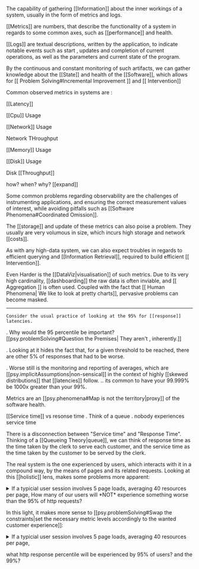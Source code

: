 The capability of gathering [[Information]] about the inner workings of a system, usually in the form of metrics and logs.

[[Metrics]] are numbers, that describe the functionality of a system in regards to some common axes, such as [[performance]] and health.

[[Logs]] are textual descriptions, written by the application, to indicate notable events such as start , updates and completion of current operations, as well as the parameters and current state of the program.


By the continuous and constant monitoring of such artifacts, we can gather knowledge about the [[State]] and health of the [[Software]], which allows for [[ Problem Solving#Incremental Improvement ]] and [[ Intervention]]

Common observed metrics in systems are :

[[Latency]]

[[Cpu]] Usage

[[Network]] Usage

Network THroughput

[[Memory]] Usage

[[Disk]] Usage

Disk [[Throughput]]

how? when? why? [[expand]]
    
Some common problems regarding observability are the challenges of instrumenting applications, and ensuring the correct measurement  values of interest, while avoiding pitfalls such as [[Software Phenomena#Coordinated Omission]].


The [[storage]] and update of these metrics can also poise a problem. They usually are very volumous in size, which incurs high storage and network [[costs]]. 

As with any high-data system, we can also expect troubles in regards to efficient querying and [[Information Retrieval]], required to build efficient [[ Intervention]]. 


Even Harder is the [[DataViz|visualisation]] of such metrics. Due to its very high cardinality, [[dashboarding]] the raw data is often inviable, and [[ Aggregation ]] is often used. Coupled with the fact that [[ Human Phenomena| We like to look at pretty charts]], pervasive problems can become masked. 
    
___

    Consider the usual practice of looking at the 95% for [[response]] latencies. 

. Why would the 95 percentile be important? [[psy.problemSolving#Question the Premises| They aren't , inherently.]]

. Looking at it hides the fact that, for a given threshold to be reached, there are other 5% of responses that had to be worse. 

. Worse still is the monitoring and reporting of averages, which are [[psy.implicitAssumptions|non-sensical]] in the context of highly [[skewed distributions]] that [[latencies]] follow.
    .. its common to have your 99.999% be 1000x greater than your 99%. 
            
    
    
Metrics are an [[psy.phenomena#Map is not the territory|proxy]] of the software health.

[[Service time]] vs resonse time
. Think of a queue
. nobody experiences service time 


There is a disconnection between "Service time" and "Response Time". Thinking of a [[Queueing Theory|queue]], we can think of response time as the time taken by the clerk to  serve each customer, and the service time as the time taken by the customer to be served by the clerk.

The real system is the one experienced by users, which interacts with it in a compound way, by the means of pages and its related requests. Looking at this [[holistic]] lens, makes some problems more apparent:


<details
class=blue>
<summary>If a typicial user session involves 5 page loads, averaging 40 resources per page, How many of our users will *NOT* experience something worse than the 95% of http requests?
</summary>
0.0035%.
<br>
<br>
There will be 40*5 = 200 total resources loaded.
Each of these have a 0.95 chance of being 'ok'.
The chance of none of this being bad is 0.95^200 = 0.00035</details>

In this light, it makes more sense to [[psy.problemSolving#Swap the constraints|set the necessary metric levels accordingly to the wanted customer experience]]:

<details
class=blue>
<summary>If a typicial user session involves 5 page loads, averaging 40 resources per page, 

what http response percentile will be experienced by  95% of users?
and the 99%?
</summary>
99.97.
<br>
99.995
<br>
[[todo]]
details>


> The usual way of setting thresholds is just [[psy.phenomena#Wishful Thinking]].


___




Latency does not lives in [[isolation]], we need to look at it in the context of load.

When comparing systems by the means of tools such as [[load charts]], looking at how systems behave when pushed past the [[saturation point]] is useless: you already crashed your car. 
    . This can be seen as an [[psy.implicitAssumptions]] that your normal operation load is past the point of saturation ( 100% load ).

___ 
References
    
(1)[https://www.youtube.com/watch?v=lJ8ydIuPFeU]
(2)[https://www.youtube.com/watch?v=nS0QgxgUYSA]
